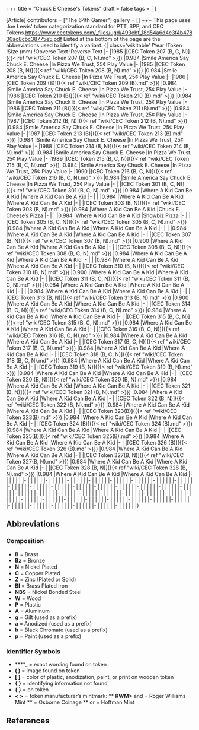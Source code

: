 +++
title = "Chuck E Cheese's Tokens"
draft = false
tags = [ ]

[Article]
contributors = ["The 64th Gamer"]
gallery = []
+++
This page uses Joe Lewis' token categorization standard for PTT, SPP, and CEC Tokens.<ref>https://www.cectokens.com/_files/ugd/493ebf_18d54a6d4c3f4b47830ac8cbc38775e5.pdf</ref> Listed at the bottom of the page are the abbreviations used to identify a variant.
{| class='wikitable'
!Year
!Token
!Size (mm)
!Obverse Text
!Reverse Text
|-
|1985
|[CEC Token 207 (B, C, N)]({{< ref "wiki/CEC Token 207 (B, C, N).md" >}})
|0.984
|Smile America Say Chuck E. Cheese
|In Pizza We Trust, 25¢ Play Value
|-
|1985
|[CEC Token 208 (B, N)]({{< ref "wiki/CEC Token 208 (B, N).md" >}})
|0.984
|Smile America Say Chuck E. Cheese
|In Pizza We Trust, 25¢ Play Value
|-
|1986
|[CEC Token 209 (B)]({{< ref "wiki/CEC Token 209 (B).md" >}}) 
|0.984
|Smile America Say Chuck E. Cheese
|In Pizza We Trust, 25¢ Play Value
|-
|1986
|[CEC Token 210 (B)]({{< ref "wiki/CEC Token 210 (B).md" >}})
|0.984
|Smile America Say Chuck E. Cheese
|In Pizza We Trust, 25¢ Play Value
|-
|1986
|[CEC Token 211 (B)]({{< ref "wiki/CEC Token 211 (B).md" >}})
|0.984
|Smile America Say Chuck E. Cheese
|In Pizza We Trust, 25¢ Play Value
|-
|1987
|[CEC Token 212 (B, N)]({{< ref "wiki/CEC Token 212 (B, N).md" >}})
|0.984
|Smile America Say Chuck E. Cheese
|In Pizza We Trust, 25¢ Play Value
|-
|1987
|[CEC Token 213 (B)]({{< ref "wiki/CEC Token 213 (B).md" >}})
|0.984
|Smile America Say Chuck E. Cheese
|In Pizza We Trust, 25¢ Play Value
|-
|1988
|[CEC Token 214 (B, N)]({{< ref "wiki/CEC Token 214 (B, N).md" >}})
|0.984
|Smile America Say Chuck E. Cheese
|In Pizza We Trust, 25¢ Play Value
|-
|1989
|[CEC Token 215 (B, C, N)]({{< ref "wiki/CEC Token 215 (B, C, N).md" >}})
|0.984
|Smile America Say Chuck E. Cheese
|In Pizza We Trust, 25¢ Play Value
|-
|1990
|[CEC Token 216 (B, C, N)]({{< ref "wiki/CEC Token 216 (B, C, N).md" >}})
|0.984
|Smile America Say Chuck E. Cheese
|In Pizza We Trust, 25¢ Play Value
|-
|
|[CEC Token 301 (B, C, N)]({{< ref "wiki/CEC Token 301 (B, C, N).md" >}})
|0.984
|Where A Kid Can Be A Kid 
|Where A Kid Can Be A Kid 
|-
|
|
|0.984
|Where A Kid Can Be A Kid 
|Where A Kid Can Be A Kid 
|-
|
|[CEC Token 303 (B, N)]({{< ref "wiki/CEC Token 303 (B, N).md" >}})
|0.984
|Where A Kid Can Be A Kid 
|Chuck E. Cheese’s Pizza
|-
|
|
|0.984
|Where A Kid Can Be A Kid 
|Showbiz Pizza
|-
|
|[CEC Token 305 (B, C, N)]({{< ref "wiki/CEC Token 305 (B, C, N).md" >}})
|0.984
|Where A Kid Can Be A Kid 
|Where A Kid Can Be A Kid 
|-
|
|
|0.984
|Where A Kid Can Be A Kid 
|Where A Kid Can Be A Kid 
|-
|
|[CEC Token 307 (B, N)]({{< ref "wiki/CEC Token 307 (B, N).md" >}})
|0.900
|Where A Kid Can Be A Kid 
|Where A Kid Can Be A Kid 
|-
|
|[CEC Token 308 (B, C, N)]({{< ref "wiki/CEC Token 308 (B, C, N).md" >}})
|0.984
|Where A Kid Can Be A Kid 
|Where A Kid Can Be A Kid 
|-
|
|
|0.984
|Where A Kid Can Be A Kid 
|Where A Kid Can Be A Kid 
|-
|
|[CEC Token 310 (B, N)]({{< ref "wiki/CEC Token 310 (B, N).md" >}})
|0.900
|Where A Kid Can Be A Kid 
|Where A Kid Can Be A Kid 
|-
|
|[CEC Token 311 (B, C, N)]({{< ref "wiki/CEC Token 311 (B, C, N).md" >}})
|0.984
|Where A Kid Can Be A Kid 
|Where A Kid Can Be A Kid 
|-
|
|
|0.984
|Where A Kid Can Be A Kid 
|Where A Kid Can Be A Kid 
|-
|
|[CEC Token 313 (B, N)]({{< ref "wiki/CEC Token 313 (B, N).md" >}})
|0.900
|Where A Kid Can Be A Kid 
|Where A Kid Can Be A Kid 
|-
|
|[CEC Token 314 (B, C, N)]({{< ref "wiki/CEC Token 314 (B, C, N).md" >}})
|0.984
|Where A Kid Can Be A Kid 
|Where A Kid Can Be A Kid 
|-
|
|[CEC Token 315 (B, C, N)]({{< ref "wiki/CEC Token 315 (B, C, N).md" >}})
|0.984
|Where A Kid Can Be A Kid 
|Where A Kid Can Be A Kid 
|-
|
|[CEC Token 316 (B, C, N)]({{< ref "wiki/CEC Token 316 (B, C, N).md" >}})
|0.984
|Where A Kid Can Be A Kid 
|Where A Kid Can Be A Kid 
|-
|
|[CEC Token 317 (B, C, N)]({{< ref "wiki/CEC Token 317 (B, C, N).md" >}})
|0.984
|Where A Kid Can Be A Kid 
|Where A Kid Can Be A Kid 
|-
|
|[CEC Token 318 (B, C, N)]({{< ref "wiki/CEC Token 318 (B, C, N).md" >}})
|0.984
|Where A Kid Can Be A Kid 
|Where A Kid Can Be A Kid 
|-
|
|[CEC Token 319 (B, N)]({{< ref "wiki/CEC Token 319 (B, N).md" >}})
|0.984
|Where A Kid Can Be A Kid 
|Where A Kid Can Be A Kid 
|-
|
|[CEC Token 320 (B, N)]({{< ref "wiki/CEC Token 320 (B, N).md" >}})
|0.984
|Where A Kid Can Be A Kid 
|Where A Kid Can Be A Kid 
|-
|
|[CEC Token 321 (B, N)]({{< ref "wiki/CEC Token 321 (B, N).md" >}})
|0.984
|Where A Kid Can Be A Kid 
|Where A Kid Can Be A Kid 
|-
|
|[CEC Token 322 (B, N)]({{< ref "wiki/CEC Token 322 (B, N).md" >}})
|0.984
|Where A Kid Can Be A Kid 
|Where A Kid Can Be A Kid 
|-
|
|[CEC Token 323(B)]({{< ref "wiki/CEC Token 323(B).md" >}})
|0.984
|Where A Kid Can Be A Kid 
|Where A Kid Can Be A Kid 
|-
|
|[CEC Token 324 (B)]({{< ref "wiki/CEC Token 324 (B).md" >}})
|0.984
|Where A Kid Can Be A Kid 
|Where A Kid Can Be A Kid 
|-
|
|[CEC Token 325(B)]({{< ref "wiki/CEC Token 325(B).md" >}})
|0.984
|Where A Kid Can Be A Kid 
|Where A Kid Can Be A Kid 
|-
|
|[CEC Token 326 (B)]({{< ref "wiki/CEC Token 326 (B).md" >}})
|0.984
|Where A Kid Can Be A Kid 
|Where A Kid Can Be A Kid 
|-
|
|[CEC Token 327(B, N)]({{< ref "wiki/CEC Token 327(B, N).md" >}})
|0.984
|Where A Kid Can Be A Kid 
|Where A Kid Can Be A Kid 
|-
|
|[CEC Token 328 (B, N)]({{< ref "wiki/CEC Token 328 (B, N).md" >}})
|0.984
|Where A Kid Can Be A Kid 
|Where A Kid Can Be A Kid 
|-
|
|
|
|
|
|-
|
|
|
|
|
|-
|
|
|
|
|
|-
|
|
|
|
|
|-
|
|
|
|
|
|-
|
|
|
|
|
|-
|
|
|
|
|
|-
|
|
|
|
|
|-
|
|
|
|
|
|-
|
|
|
|
|
|-
|
|
|
|
|
|-
|
|
|
|
|
|-
|
|
|
|
|
|-
|
|
|
|
|
|-
|
|
|
|
|
|-
|
|
|
|
|
|-
|
|
|
|
|
|-
|
|
|
|
|
|-
|
|
|
|
|
|-
|
|
|
|
|
|-
|
|
|
|
|
|-
|
|
|
|
|
|-
|
|
|
|
|
|-
|
|
|
|
|
|-
|
|
|
|
|
|-
|
|
|
|
|
|-
|
|
|
|
|
|-
|
|
|
|
|
|-
|
|
|
|
|
|-
|
|
|
|
|
|-
|
|
|
|
|
|-
|
|
|
|
|
|-
|
|
|
|
|
|-
|
|
|
|
|
|-
|
|
|
|
|
|-
|
|
|
|
|
|-
|
|
|
|
|
|-
|
|
|
|
|
|-
|
|
|
|
|
|-
|
|
|
|
|
|-
|
|
|
|
|
|}

## Abbreviations ##

### Composition ###

* **B** = Brass
* **Bz** = Bronze
* **N** = Nickel Plated
* **C** = Copper Plated  
* **Z** = Zinc (Plated or Solid)
* **BI** = Brass Plated Iron
* **NBS** = Nickel Bonded Steel
* **W** = Wood  
* **P** = Plastic 
* **A** = Aluminum
* **g** = Gilt (used as a prefix)
* **a** = Anodized (used as a prefix)
* **b** = Black Chromate (used as a prefix)
* **p** = Paint (used as a prefix)

### Identifier Symbols ###

* ****_ = exact wording found on token
* **( )** = image found on token      
* **[ ]** = color of plastic, anodization, paint, or print on wooden token
* **{ }** = identifying information not found
* **{ }** = on token
* **< >** = token manufacturer’s mintmark:
** **RWM>** and **<Pilgrim Hat>** = Roger Williams Mint
** **<OC>** = Osborne Coinage
** **<HH>** or **<HM>** = Hoffman Mint

## References ##